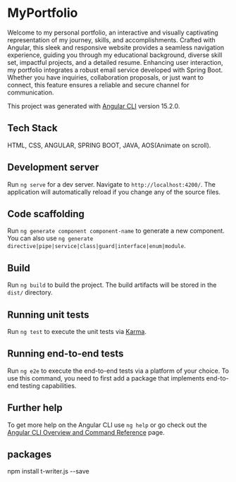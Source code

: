 # MyPortfolio

Welcome to my personal portfolio, an interactive and visually captivating representation of my journey, skills, and accomplishments. Crafted with Angular, this sleek and responsive website provides a seamless navigation experience, guiding you through my educational background, diverse skill set, impactful projects, and a detailed resume. Enhancing user interaction, my portfolio integrates a robust email service developed with Spring Boot. Whether you have inquiries, collaboration proposals, or just want to connect, this feature ensures a reliable and secure channel for communication.

This project was generated with [Angular CLI](https://github.com/angular/angular-cli) version 15.2.0.

## Tech Stack

HTML, CSS, ANGULAR, SPRING BOOT, JAVA, AOS(Animate on scroll).

## Development server

Run `ng serve` for a dev server. Navigate to `http://localhost:4200/`. The application will automatically reload if you change any of the source files.

## Code scaffolding

Run `ng generate component component-name` to generate a new component. You can also use `ng generate directive|pipe|service|class|guard|interface|enum|module`.

## Build

Run `ng build` to build the project. The build artifacts will be stored in the `dist/` directory.

## Running unit tests

Run `ng test` to execute the unit tests via [Karma](https://karma-runner.github.io).

## Running end-to-end tests

Run `ng e2e` to execute the end-to-end tests via a platform of your choice. To use this command, you need to first add a package that implements end-to-end testing capabilities.

## Further help

To get more help on the Angular CLI use `ng help` or go check out the [Angular CLI Overview and Command Reference](https://angular.io/cli) page.


## packages

npm install t-writer.js --save
